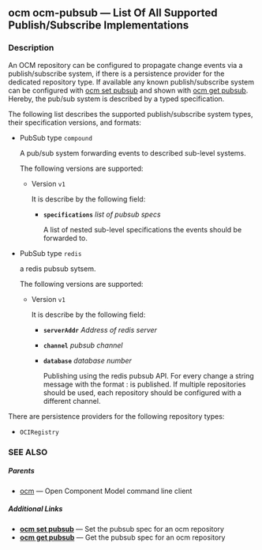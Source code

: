 ## ocm ocm-pubsub &mdash; List Of All Supported Publish/Subscribe Implementations

### Description


An OCM repository can be configured to propagate change events via a
publish/subscribe system, if there is a persistence provider for the dedicated
repository type. If available any known publish/subscribe system can
be configured with [ocm set pubsub](ocm_set_pubsub.md) and shown with
[ocm get pubsub](ocm_get_pubsub.md). Hereby, the pub/sub system
is described by a typed specification.


The following list describes the supported publish/subscribe system types, their
specification versions, and formats:

- PubSub type <code>compound</code>

  A pub/sub system forwarding events to described sub-level systems.

  The following versions are supported:
  - Version <code>v1</code>

    It is describe by the following field:

    - **<code>specifications</code>**  *list of pubsub specs*

      A list of nested sub-level specifications the events should be
      forwarded to.


- PubSub type <code>redis</code>

  a redis pubsub sytsem.

  The following versions are supported:
  - Version <code>v1</code>

    It is describe by the following field:

    - **<code>serverAddr</code>**  *Address of redis server*
    - **<code>channel</code>**  *pubsub channel*
    - **<code>database</code>**  *database number*

      Publishing using the redis pubsub API. For every change a string message
      with the format <component>:<version> is published. If multiple repositories
      should be used, each repository should be configured with a different
      channel.

There are persistence providers for the following repository types:
  - <code>OCIRegistry</code>


### SEE ALSO

##### Parents

* [ocm](ocm.md)	 &mdash; Open Component Model command line client



##### Additional Links

* [<b>ocm set pubsub</b>](ocm_set_pubsub.md)	 &mdash; Set the pubsub spec for an ocm repository
* [<b>ocm get pubsub</b>](ocm_get_pubsub.md)	 &mdash; Get the pubsub spec for an ocm repository

